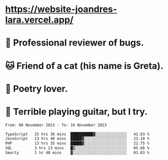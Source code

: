 # https://website-joandres-lara.vercel.app/
# 🐛 Professional reviewer of bugs.
# 🐱 Friend of a cat (his name is Greta).
# 📜 Poetry lover.
# 🎸 Terrible playing guitar, but I try.

<!--START_SECTION:waka-->

```txt
From: 09 November 2023 - To: 16 November 2023

TypeScript   25 hrs 36 mins  ██████████▓░░░░░░░░░░░░░░   42.83 %
JavaScript   13 hrs 48 mins  █████▓░░░░░░░░░░░░░░░░░░░   23.10 %
PHP          13 hrs 35 mins  █████▓░░░░░░░░░░░░░░░░░░░   22.75 %
SQL          3 hrs 23 mins   █▒░░░░░░░░░░░░░░░░░░░░░░░   05.66 %
Smarty       1 hr 48 mins    ▓░░░░░░░░░░░░░░░░░░░░░░░░   03.03 %
```

<!--END_SECTION:waka-->
